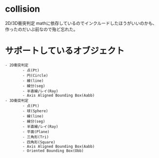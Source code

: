 collision
=========
2D/3D衝突判定
mathに依存しているのでインクルードしたほうがいいのかも、作ったのだいぶ前なので殆ど忘れた。

# サポートしているオブジェクト
```
- 2D衝突判定
		- 点(Pt)
		- 円(Circle)
		- 線(line)
		- 線分(seg)
		- 半直線/レイ(Ray)
		- Axis Aligned Bounding Box(Aabb)
- 3D衝突判定
		- 点(Pt)
		- 球(Sphere)
		- 線(line)
		- 線分(seg)
		- 半直線/レイ(Ray)
		- 平面(Plane)
		- 三角形(Tri)
		- 四角形(Square)
		- Axis Aligned Bounding Box(Aabb)
		- Oriented Bounding Box(Obb)
```
